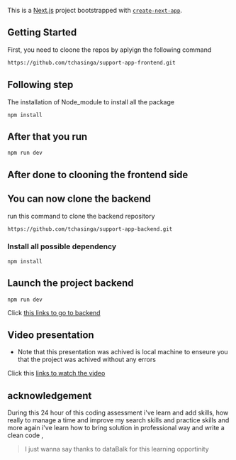 This is a [Next.js](https://nextjs.org/) project bootstrapped with [`create-next-app`](https://github.com/vercel/next.js/tree/canary/packages/create-next-app).

## Getting Started

First, you need to cloone the repos by aplyign the following command

```bash
https://github.com/tchasinga/support-app-frontend.git
```


## Following step 

The installation of Node_module to install all the package

```
npm install
```


## After that you run

```
npm run dev
```

## After done to clooning the frontend side 
## You can now clone the backend 

 run this command to clone the backend repository

 ```
 https://github.com/tchasinga/support-app-backend.git
 ```

 ### Install  all possible dependency

 ```
 npm install
 ```

 ## Launch the project backend

 ```
 npm run dev
 ```

 Click [this links to go to backend](https://github.com/tchasinga/support-app-backend)


## Video presentation 

- Note that this presentation was achived is local machine to enseure you 
that the project was achived without any errors 

Click this [links to watch the video]()

## acknowledgement

During this 24 hour of this coding assessment i've learn and add skills, how really  to manage a time and improve my search skills and practice skills and more again i've learn how to bring solution in professional way 
and write a clean code , 

>I just wanna say thanks to dataBalk for this learning opportinity 

